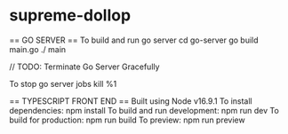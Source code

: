 # supreme-dollop

== GO SERVER ==
To build and run go server
cd go-server
go build main.go
./ main

// TODO: Terminate Go Server Gracefully

To stop go server
jobs
kill %1

== TYPESCRIPT FRONT END ==
Built using Node v16.9.1
To install dependencies: npm install 
To build and run development: npm run dev
To build for production: npm run build
To preview: npm run preview
